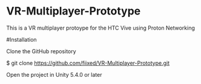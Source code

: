# VR-Multiplayer-Prototype

This is a VR multiplayer protoype for the HTC Vive using Proton Networking

#Installation

Clone the GitHub repository

$ git clone https://github.com/fiixed/VR-Multiplayer-Prototype.git

Open the project in Unity 5.4.0 or later


